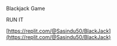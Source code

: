 Blackjack Game

RUN IT

[https://replit.com/@Sasindu50/BlackJack](https://replit.com/@Sasindu50/BlackJack)
